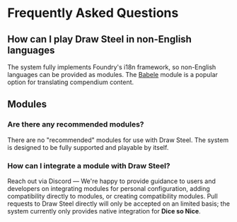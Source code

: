 # Frequently Asked Questions

## How can I play Draw Steel in non-English languages

The system fully implements Foundry's i18n framework, so non-English languages can be provided as modules. The [Babele](https://foundryvtt.com/packages/babele) module is a popular option for translating compendium content.

## Modules

### Are there any recommended modules?

There are no "recommended" modules for use with Draw Steel. The system is designed to be fully supported and playable by itself.

### How can I integrate a module with Draw Steel?

Reach out via Discord — We're happy to provide guidance to users and developers on integrating modules for personal configuration, adding compatibility directly to modules, or creating compatibility modules. Pull requests to Draw Steel directly will only be accepted on an limited basis; the system currently only provides native integration for **Dice so Nice**.
